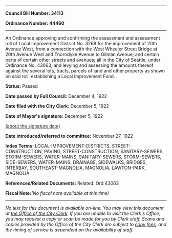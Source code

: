 

********

**Council Bill Number: 34113**
   
**Ordinance Number: 44460**
********

 An Ordinance approving and confirming the assessment and assessment roll of Local Improvement District No. 3268 for the improvement of 20th Avenue West, from a connection with the West Wheeler Street Bridge at 20th Avenue West and Thorndyke Avenue to Gilman Avenue; and certain parts of certain other streets and avenues; all in the City of Seattle, under Ordinance No. 43063, and levying and assessing the amounts thereof against the several lots, tracts, parcels of land and other property as shown on said roll, establishing a Local Improvement Fund. .

**Status:** Passed
   
**Date passed by Full Council:** December 4, 1922
   
**Date filed with the City Clerk:** December 5, 1922
   
**Date of Mayor's signature:** December 5, 1922
   
[(about the signature date)](/~public/approvaldate.htm)
   
   
   
**Date introduced/referred to committee:** November 27, 1922
   
   
**Index Terms:** LOCAL-IMPROVEMENT-DISTRICTS, STREET-CONSTRUCTION, PAVING, STREET-CONSTRUCTION, SANITARY-SEWERS, STORM-SEWERS, WATER-MAINS, SANITARY-SEWERS, STORM-SEWERS, SIDE-SEWERS, WATER-MAINS, DRAINAGE, SIDEWALKS, BRIDGES, INTERBAY, SOUTHEAST-MAGNOLIA, MAGNOLIA, LAWTON-PARK, MAGNOLIA

**References/Related Documents:** Related: Ord 43063

**Fiscal Note:**_(No fiscal note available at this time)_
********

_No text for this document is available on-line. You may view this document at [the Office of the City Clerk](http://www.seattle.gov/leg/clerk/contactUs.htm). If you are unable to visit the Clerk's Office, you may request a copy or scan be made for you by Clerk staff. Scans and copies provided by the Office of the City Clerk are subject to [copy fees](http://clerk.seattle.gov/~public/clerkfees.htm), and the timing of service is dependent on the availability of staff._

